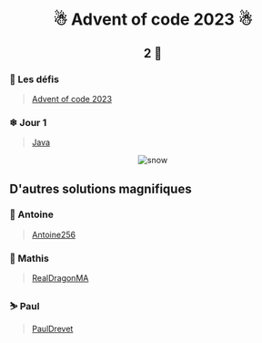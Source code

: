 # <p align="center">☃ Advent of code 2023 ☃</p>

## <p align="center">2 🌟</p>

### 📅 Les défis
> [Advent of code 2023](https://adventofcode.com/2023)

### ❄ Jour 1
> [Java](https://github.com/Elyroma/AdventOfCode/tree/main/day1)

<p align="center">
    <img src="./snow.gif" alt="snow"/>
</p>

## D'autres solutions magnifiques
### 🎄 Antoine
> [Antoine256](https://github.com/Antoine256/advent-of-code-2023)

### 🎅 Mathis
> [RealDragonMA](https://github.com/RealDragonMA/Advent-of-code-2023)

### ⛷ Paul
> [PaulDrevet](https://github.com/PaulDrevet/advent_of_code_2023)